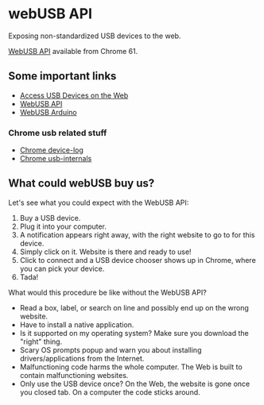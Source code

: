 webUSB API
==========

Exposing non-standardized USB devices to the web. 

[WebUSB API](https://wicg.github.io/webusb/) available from Chrome 61.

Some important links
--------------------

* [Access USB Devices on the Web](https://developers.google.com/web/updates/2016/03/access-usb-devices-on-the-web)
* [WebUSB API](https://wicg.github.io/webusb/)
* [WebUSB Arduino](https://github.com/webusb/arduino)

### Chrome usb related stuff
* [Chrome device-log](chrome://device-log/)
* [Chrome usb-internals](chrome://usb-internals/)

What could webUSB buy us?
-------------------------

Let's see what you could expect with the WebUSB API:

1. Buy a USB device.
1. Plug it into your computer.
1. A notification appears right away, with the right website to go to for this device.
1. Simply click on it. Website is there and ready to use!
1. Click to connect and a USB device chooser shows up in Chrome, where you can pick your device.
1. Tada!

What would this procedure be like without the WebUSB API?

* Read a box, label, or search on line and possibly end up on the wrong website.
* Have to install a native application.
* Is it supported on my operating system? Make sure you download the "right" thing.
* Scary OS prompts popup and warn you about installing drivers/applications from the Internet.
* Malfunctioning code harms the whole computer. The Web is built to contain malfunctioning websites.
* Only use the USB device once? On the Web, the website is gone once you closed tab. On a computer the code sticks around.